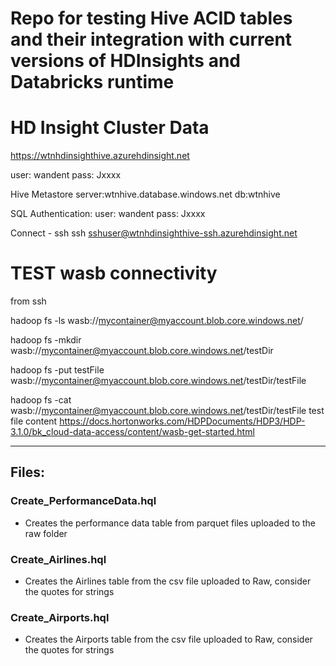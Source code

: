 # Repo for testing Hive ACID tables and their integration with current versions of HDInsights and Databricks runtime

# HD Insight Cluster Data

https://wtnhdinsighthive.azurehdinsight.net

user: wandent
pass: Jxxxx

Hive Metastore
server:wtnhive.database.windows.net
db:wtnhive

SQL Authentication:
user: wandent
pass: Jxxxx

Connect - ssh
ssh sshuser@wtnhdinsighthive-ssh.azurehdinsight.net

# TEST wasb connectivity

from ssh

hadoop fs -ls wasb://mycontainer@myaccount.blob.core.windows.net/

hadoop fs -mkdir wasb://mycontainer@myaccount.blob.core.windows.net/testDir

hadoop fs -put testFile wasb://mycontainer@myaccount.blob.core.windows.net/testDir/testFile

hadoop fs -cat wasb://mycontainer@myaccount.blob.core.windows.net/testDir/testFile
test file content
https://docs.hortonworks.com/HDPDocuments/HDP3/HDP-3.1.0/bk_cloud-data-access/content/wasb-get-started.html

---


## Files:

### Create_PerformanceData.hql
* Creates the performance data table from parquet files uploaded to the raw folder

### Create_Airlines.hql
* Creates the Airlines table from the csv file uploaded to Raw, consider the quotes for strings

### Create_Airports.hql
* Creates the Airports table from the csv file uploaded to Raw, consider the quotes for strings




